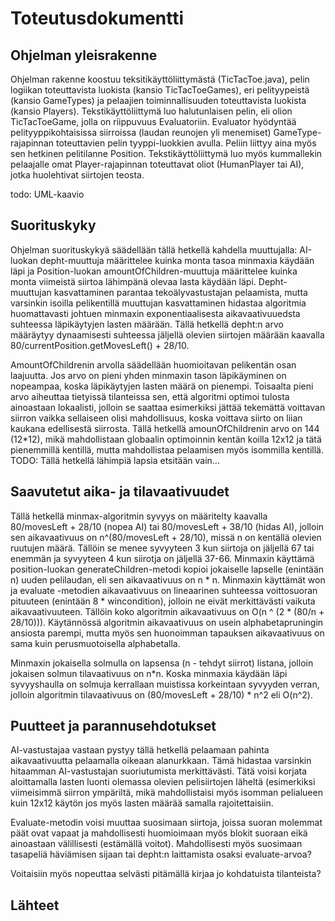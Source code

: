 # Toteutusdokumentti


## Ohjelman yleisrakenne

Ohjelman rakenne koostuu teksitikäyttöliittymästä (TicTacToe.java), pelin logiikan toteuttavista luokista (kansio TicTacToeGames), eri pelityypeistä (kansio GameTypes) ja pelaajien toiminnallisuuden toteuttavista luokista (kansio Players). Tekstikäyttöliittymä luo halutunlaisen pelin, eli olion TicTacToeGame, jolla on riippuvuus Evaluatoriin. Evaluator hyödyntää pelityyppikohtaisissa siirroissa (laudan reunojen yli menemiset) GameType-rajapinnan toteuttavien pelin tyyppi-luokkien avulla. Peliin liittyy aina myös sen hetkinen pelitilanne Position. Tekstikäyttöliittymä luo myös kummallekin pelaajalle omat Player-rajapinnan toteuttavat oliot (HumanPlayer tai AI), jotka huolehtivat siirtojen teosta.

todo: UML-kaavio


## Suorituskyky

Ohjelman suorituskykyä säädellään tällä hetkellä kahdella muuttujalla: AI-luokan depht-muuttuja määrittelee kuinka monta tasoa minmaxia käydään läpi ja Position-luokan amountOfChildren-muuttuja määrittelee kuinka monta viimeistä siirtoa lähimpänä olevaa lasta käydään läpi. Depht-muuttujan kasvattaminen parantaa tekoälyvastustajan pelaamista, mutta varsinkin isoilla pelikentillä muuttujan kasvattaminen hidastaa algoritmia huomattavasti johtuen minmaxin exponentiaalisesta aikavaativuuedsta suhteessa läpikäytyjen lasten määrään. Tällä hetkellä depht:n arvo määräytyy dynaamisesti suhteessa jäljellä olevien siirtojen määrään kaavalla 80/currentPosition.getMovesLeft() + 28/10.

AmountOfChildrenin arvolla säädellään huomioitavan pelikentän osan laajuutta. Jos arvo on pieni yhden minmaxin tason läpikäyminen on nopeampaa, koska läpikäytyjen lasten määrä on pienempi. Toisaalta pieni arvo aiheuttaa tietyissä tilanteissa sen, että algoritmi optimoi tulosta ainoastaan lokaalisti, jolloin se saattaa esimerkiksi jättää tekemättä voittavan siirron vaikka sellaiseen olisi mahdollisuus, koska voittava siirto on liian kaukana edellisestä siirrosta. Tällä hetkellä amounOfChildrenin arvo on 144 (12*12), mikä mahdollistaan globaalin optimoinnin kentän koilla 12x12 ja tätä pienemmillä kentillä, mutta mahdollistaa pelaamisen myös isommilla kentillä. TODO: Tällä hetkellä lähimpiä lapsia etsitään vain...


## Saavutetut aika- ja tilavaativuudet

Tällä hetkellä minmax-algoritmin syvyys on määritelty kaavalla 80/movesLeft + 28/10 (nopea AI) tai 80/movesLeft + 38/10 (hidas AI), jolloin sen aikavaativuus on n^(80/movesLeft + 28/10), missä n on kentällä olevien ruutujen määrä. Tällöin se menee syvyyteen 3 kun siirtoja on jäljellä 67 tai enemmän ja syvyyteen 4 kun siirotja on jäljellä 37-66. Minmaxin käyttämä position-luokan generateChildren-metodi kopioi jokaiselle lapselle (enintään n) uuden pelilaudan, eli sen aikavaativuus on n * n. Minmaxin käyttämät won ja evaluate -metodien aikavaativuus on lineaarinen suhteessa voittosuoran pituuteen (enintään 8 * wincondition), jolloin ne eivät merkittävästi vaikuta aikavaativuuteen. Tällöin koko algoritmin aikavaativuus on O(n ^ (2 * (80/n + 28/10))). Käytännössä algoritmin aikavaativuus on usein alphabetapruningin ansiosta parempi, mutta myös sen huonoimman tapauksen aikavaativuus on sama kuin perusmuotoisella alphabetalla.

Minmaxin jokaisella solmulla on lapsensa (n - tehdyt siirrot) listana, jolloin jokaisen solmun tilavaativuus on n*n. Koska minmaxia käydään läpi syvyyshaulla on solmuja kerrallaan muistissa korkeintaan syvyyden verran, jolloin algoritmin tilavaativuus on (80/movesLeft + 28/10) * n^2 eli O(n^2).


## Puutteet ja parannusehdotukset

AI-vastustajaa vastaan pystyy tällä hetkellä pelaamaan pahinta aikavaativuutta pelaamalla oikeaan alanurkkaan. Tämä hidastaa varsinkin hitaamman AI-vastustajan suoriutumista merkittävästi. Tätä voisi korjata aloittamalla lasten luonti olemassa olevien pelisiirtojen läheltä (esimerkiksi viimeisimmä siirron ympäriltä, mikä mahdollistaisi myös isomman pelialueen kuin 12x12 käytön jos myös lasten määrää samalla rajoitettaisiin.

Evaluate-metodin voisi muuttaa suosimaan siirtoja, joissa suoran molemmat päät ovat vapaat ja mahdollisesti huomioimaan myös blokit suoraan eikä ainoastaan välillisesti (estämällä voitot). Mahdollisesti myös suosimaan tasapeliä häviämisen sijaan tai depht:n laittamista osaksi evaluate-arvoa?

Voitaisiin myös nopeuttaa selvästi pitämällä kirjaa jo kohdatuista tilanteista?


## Lähteet
